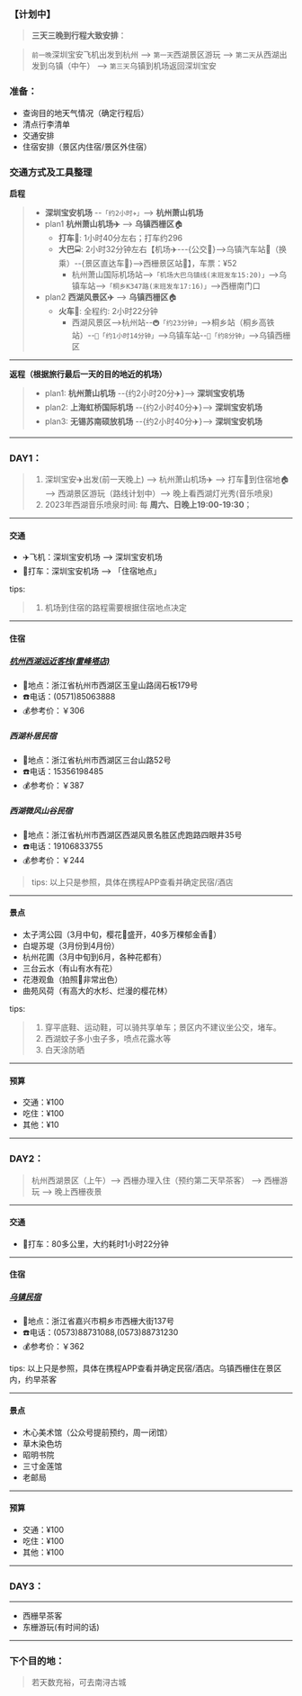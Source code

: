 ### 【计划中】

> **三天三晚到行程大致安排**：

> `前一晚`深圳宝安飞机出发到杭州 --> `第一天`西湖景区游玩 --> `第二天`从西湖出发到乌镇（中午） --> `第三天`乌镇到机场返回深圳宝安

### 准备：
*   查询目的地天气情况（确定行程后）
*   清点行李清单
*   交通安排
*   住宿安排（景区内住宿/景区外住宿）

### 交通方式及工具整理

**启程**

> * **深圳宝安机场** --`「约2小时✈️」`--> **杭州萧山机场**
> * plan1 **杭州萧山机场✈️** --> **乌镇西栅区**🏠
>	+ **打车**🚖: 1小时40分左右；打车约296
>	+ **大巴**🚍: 2小时32分钟左右【机场✈️---{公交🚌}-->乌镇汽车站🚉（换乘）--{景区直达车🚌}-->西栅景区站🏡】，车票：¥52
>       - 杭州萧山国际机场站-->`「机场大巴乌镇线(末班发车15:20)」`-->乌镇车站-->`「桐乡K347路(末班发车17:16)」`-->西栅南门口
> * plan2 **西湖风景区✈️** --> **乌镇西栅区**🏠
>   + **火车**🚄: 全程约: 2小时22分钟
>       - 西湖风景区-->杭州站--`🚇「约23分钟」`-->桐乡站（桐乡高铁站）--`🚄「约1小时14分钟」`-->乌镇车站--`🚌「约8分钟」`-->乌镇西栅区

---

**返程（根据旅行最后一天的目的地近的机场）**

> * plan1: **杭州萧山机场** --{约2小时20分✈️}--> **深圳宝安机场**
> * plan2: **上海虹桥国际机场** --{约2小时40分✈️}--> **深圳宝安机场**
> * plan3: **无锡苏南硕放机场** --{约2小时40分✈️}--> **深圳宝安机场**

---

### **DAY1：**

>   1. 深圳宝安✈️出发(前一天晚上) --> 杭州萧山机场✈️ --> 打车🚖到住宿地🏠 --> 西湖景区游玩（路线计划中）--> 晚上看西湖灯光秀(音乐喷泉)
>   2. 2023年西湖音乐喷泉时间: 每 **周六、日晚上19:00-19:30**；

---

#### 交通
* ️✈️飞机：深圳宝安机场 --> 深圳宝安机场
* 🚖打车：深圳宝安机场 --> 「住宿地点」

tips: 
> 1. 机场到住宿的路程需要根据住宿地点决定

---

#### 住宿

##### [杭州西湖远近客栈(雷峰塔店)](docs/杭州西湖远近客栈.md)
* 🏨地点：浙江省杭州市西湖区玉皇山路阔石板179号
* ☎️电话：(0571)85063888
* 💰参考价：￥306

##### 西湖朴居民宿
* 🏨地点：浙江省杭州市西湖区三台山路52号
* ☎️电话：15356198485
* 💰参考价：￥387

##### 西湖微风山谷民宿
* 🏨地点：浙江省杭州市西湖区西湖风景名胜区虎跑路四眼井35号
* ☎️电话：19106833755
* 💰参考价：￥244

> tips: 以上只是参照，具体在携程APP查看并确定民宿/酒店

---

#### 景点

* 太子湾公园（3月中旬，樱花🌸盛开，40多万棵郁金香🌷）
* 白堤苏堤（3月份到4月份）
* 杭州花圃（3月中旬到6月，各种花都有）
* 三台云水（有山有水有花）
* 花港观鱼（拍照📸非常出色）
* 曲苑风荷（有高大的水杉、烂漫的樱花林）

tips: 
> 1. 穿平底鞋、运动鞋，可以骑共享单车；景区内不建议坐公交，堵车。
> 2. 西湖蚊子多小虫子多，喷点花露水等
> 3. 白天涂防晒

---

#### 预算

* 交通：¥100
* 吃住：¥100
* 其他：¥10

---

### **DAY2：**

> 杭州西湖景区（上午）--> 西栅办理入住（预约第二天早茶客） --> 西栅游玩 --> 晚上西栅夜景

---

#### 交通

* 🚖打车：80多公里，大约耗时1小时22分钟

---

#### 住宿

##### [乌镇民宿](docs/乌镇民宿.md)

* 🏨地点：浙江省嘉兴市桐乡市西栅大街137号
* ☎️电话：(0573)88731088,(0573)88731230
* 💰参考价：￥362

tips: 以上只是参照，具体在携程APP查看并确定民宿/酒店。乌镇西栅住在景区内，约早茶客

---

#### 景点

* 木心美术馆（公众号提前预约，周一闭馆）
* 草木染色坊
* 昭明书院
* 三寸金莲馆
* 老邮局

---

#### 预算

* 交通：¥100
* 吃住：¥100
* 其他：¥100

---

### **DAY3：**

---

* 西栅早茶客 
* 东栅游玩(有时间的话)

---

### 下个目的地：

> 若天数充裕，可去南浔古城	


